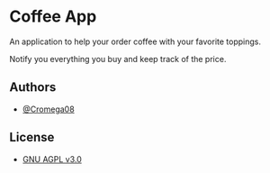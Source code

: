 # Coffee App

An application to help your order coffee with your favorite toppings.

Notify you everything you buy and keep track of the price.

## Authors

* [@Cromega08](https://www.github.com/cromega08)

## License

* [GNU AGPL v3.0](https://choosealicense.com/licenses/agpl-3.0/)